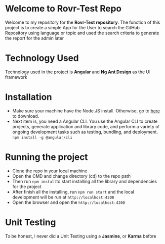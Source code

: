 # Welcome to Rovr-Test Repo

Welcome to my repository for the **Rovr-Test repository**. The function of this project is to create a simple App for the User to search the GitHub Repository using language or topic and used the search criteria to generate the report for the admin later

# Technology Used

Technology used in the project is **Angular** and [**Ng Ant Design**](https://ng.ant.design/version/8.5.x/docs/introduce/en) as the UI framework

# Installation

 - Make sure your machine have the Node.JS install. Otherwise, go to [here](https://nodejs.org/en/about/releases/) to download.
 - Next item is, you need a Angular CLI. You use the Angular CLI to create projects, generate application and library code, and perform a variety of ongoing development tasks such as testing, bundling, and deployment.
 `npm install -g @angular/cli`

# Running the project

- Clone the repo in your local machine
- Open the CMD and change directory (cd) to the repo path
- Then run `npm install`to start installing all the library and dependencies for the project 
-  After finish all the installing, run `npm run start` and the local development will be run at `http://localhost:4200`
- Open the browser and open the `http://localhost:4200` 

# Unit Testing
To be honest, I never did a Unit Testing using a **Jasmine**, or **Karma** before
